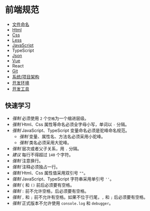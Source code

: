 # 前端规范
* [文件命名](./docs/file.md)
* [Html](./docs/html.md)
* [Css](./docs/css.md)
* [Less](./docs/less.md)
* [JavaScript](./docs/javascript.md)
* TypeScript
* [Json](./docs/json.md)
* [Vue](./docs/vue.md)
* React
* [Git](./docs/git.md)
* [系统/项目架构](./docs/project.md)
* [开发环境](./docs/dev-env.md)
* [开发工具](./docs/dev-tools.md)


## 快速学习
* *强制* 必须使用 `2` 个`空格`为一个缩进层级。
* *强制* Html、Css 属性等命名必须全字母小写，单词以 `-` 分隔。
* *强制* JavaScript、TypeScript 变量命名必须是驼峰命名规范。
    * *强制* 变量、属性名、方法名必须采用小驼峰。
    * *强制* 类名必须采用大驼峰。
* *强制* 层次或者父子关系，用 `.` 分隔。
* *建议* 每行不得超过 `140` 个字符。
* *强制* 注意换行。
* *强制* 注释必须独占一行。
* *强制* Html、Css 属性值采用双引号 `""`。
* *强制* JavaScript、TypeScript 字符串采用单引号 `''`。
* *强制* `{` 和 `()` 前后必须要有空格。
* *强制* `:` 前不允许空格，后必须要有空格。
* *强制* `,` 和 `;` 前不允许有空格。如果不位于行尾，`,` 和 `;` 后必须要有空格。
* *强制* 正式版本不允许使用 `console.log` 和 `debugger`。

